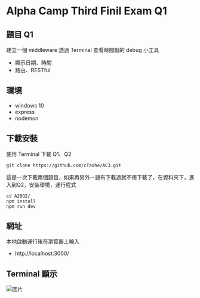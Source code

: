# Alpha Camp Third Finil Exam Q1

## 題目 Q1

建立一個 middleware 透過 Terminal 查看時間戳的 debug 小工具

- 顯示日期、時間
- 路由、RESTful

## 環境
- windows 10
- express
- nodemon

## 下載安裝

使用 Terminal 下載 Q1、Q2

```
git clone https://github.com/cTaohe/AC3.git
```

這是一次下載兩個題目，如果再另外一題有下載過就不用下載了，在資料夾下，進入到Q2，安裝環境，運行程式

```
cd A20Q2/
npm install
npm run dev
```

## 網址

本地啟動運行後在瀏覽器上輸入

- http://localhost:3000/ 

## Terminal 顯示
![圖片](https://lh3.googleusercontent.com/l982Rtpd677FsEqNrDHfXObLx6irFgR26kioqwnf2OKQ_k2osNxUf4WZqLMss-m5K_Qwb8wMhog33SQDpp9bWsQmuxrBFph7ih46otGzLUtipGYYloY3YnstFdU0B2fzDf36u2MUoqb0qRerIjYgRo0A-fqHen_VzJ2T9NMXeOla5QBYA-KdSYVQJAvSOJq2etxiJrOLVguf7HiQVUgzJUbEdKz_XgMfy8DcXfp7GI5eCi_jXfVqwYkqZtu2JXZ_an3s-kB0fyanNWDYhqhbJ7hD7V37Bf7BdcCZyxmYfJHAOF5ylaBTH_chgLcA6EOwLv7URUfVrazKgbfWJFdXuABoR3YYOC_JxghU72kW4u5Bv64HjXjpvXkepwxWXXKgg0--nkmOrx1-M4TtbweoqD0F8yg38KQ-U4gj7Xozqyop6RxPX5rM_00cvu7TclgVcdc4xUePR2LAQRsl1OgotRmqY0y7J8fyhgzLJBq1iPvdze-7DrHCojHcCzNtEP9WqZFTvmOJPyUAbWV_lKIVJ38vMrIAQLZe8E8Ma9_-z8MzJY9LvGK9C-N1dbdWHXjBPUlWjZ4gXTfczKfeIQoZfnZwDuV5qwSt7_bWaOXNj2nw8OduARPMz1lGxiNHXTeZfMV1kuJlhV-q85ti4rXYtKtw7__kEwhSI-8OLX1FbNrVw-m6u7asl06pxRR-qi6llysGGNDlm8vmAtcDPYqJo7UV=w546-h234-no)